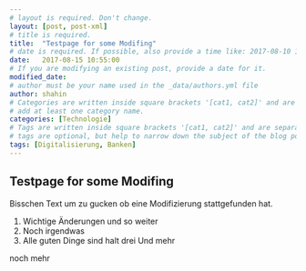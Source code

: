 ```yaml
---
# layout is required. Don't change.
layout: [post, post-xml]
# title is required.
title:  "Testpage for some Modifing"
# date is required. If possible, also provide a time like: 2017-08-10 10:25:00.
date:   2017-08-15 10:55:00 
# If you are modifying an existing post, provide a date for it.
modified_date:
# author must be your name used in the _data/authors.yml file
author: shahin
# Categories are written inside square brackets '[cat1, cat2]' and are separated by comma.
# add at least one category name.
categories: [Technologie]
# Tags are written inside square brackets '[cat1, cat2]' and are separated by comma.
# tags are optional, but help to narrow down the subject of the blog post
tags: [Digitalisierung, Banken]
---
```

## Testpage for some Modifing

Bisschen Text um zu gucken ob eine Modifizierung stattgefunden hat.
1. Wichtige Änderungen und so weiter
2. Noch irgendwas 
3. Alle guten Dinge sind halt drei
Und mehr

noch mehr
